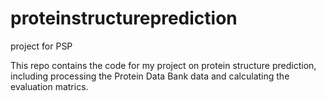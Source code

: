 # proteinstructureprediction
project for PSP

This repo contains the code for my project on protein structure prediction, including processing the Protein Data Bank data and calculating the evaluation matrics.
